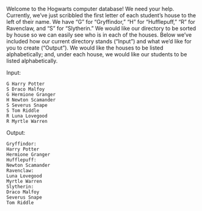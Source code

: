 Welcome to the Hogwarts computer database! We need your help. Currently, we’ve just scribbled the first letter of each student’s house to the left of their name. We have “G” for “Gryffindor,” “H” for “Hufflepuff,” “R” for Ravenclaw, and “S” for “Slytherin.”   We would like our directory to be sorted by house so we can easily see who is in each of the houses. Below we’ve included how our current directory stands (“Input”) and what we’d like for you to create (“Output”). We would like the houses to be listed alphabetically; and, under each house, we would like our students to be listed alphabetically.

Input:
```
G Harry Potter
S Draco Malfoy
G Hermione Granger
H Newton Scamander
S Severus Snape
S Tom Riddle
R Luna Lovegood
R Myrtle Warren
```

Output:
```
Gryffindor:
Harry Potter
Hermione Granger
Hufflepuff:
Newton Scamander
Ravenclaw:
Luna Lovegood
Myrtle Warren
Slytherin:
Draco Malfoy
Severus Snape
Tom Riddle
```

